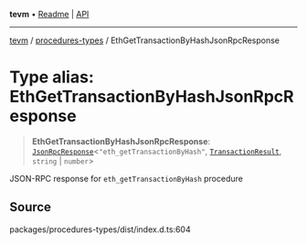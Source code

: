 **tevm** • [Readme](../../README.md) \| [API](../../modules.md)

***

[tevm](../../README.md) / [procedures-types](../README.md) / EthGetTransactionByHashJsonRpcResponse

# Type alias: EthGetTransactionByHashJsonRpcResponse

> **EthGetTransactionByHashJsonRpcResponse**: [`JsonRpcResponse`](../../index/type-aliases/JsonRpcResponse.md)\<`"eth_getTransactionByHash"`, [`TransactionResult`](../../actions-types/type-aliases/TransactionResult.md), `string` \| `number`\>

JSON-RPC response for `eth_getTransactionByHash` procedure

## Source

packages/procedures-types/dist/index.d.ts:604
